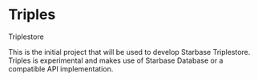 # Triples

Triplestore

This is the initial project that will be used to develop Starbase Triplestore. Triples is experimental and makes use of Starbase Database or a compatible API implementation.
